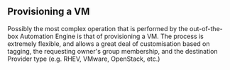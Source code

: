 ## Provisioning a VM

Possibly the most complex operation that is performed by the out-of-the-box Automation Engine is that of provisioning a VM. The process is extremely flexible, and allows a great deal of customisation based on tagging, the requesting owner's group membership, and the destination Provider type (e.g. RHEV, VMware, OpenStack, etc.)

